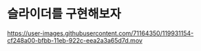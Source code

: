 # 슬라이더를 구현해보자

https://user-images.githubusercontent.com/71164350/119931154-cf248a00-bfbb-11eb-922c-eea2a3a65d7d.mov
